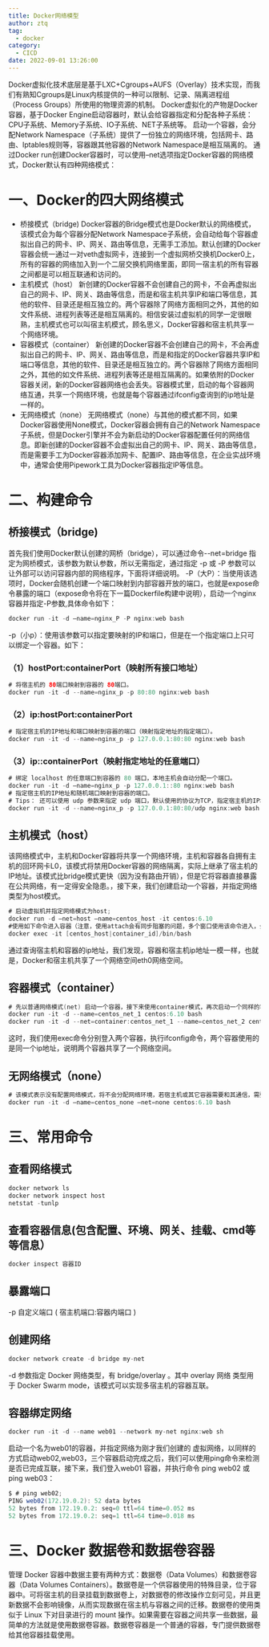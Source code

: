 ```yaml
---
title: Docker网络模型
author: ztq
tag:
  - docker
category:
  - CICD
date: 2022-09-01 13:26:00
---
```

Docker虚拟化技术底层是基于LXC+Cgroups+AUFS（Overlay）技术实现，而我们有熟知Cgroups是Linux内核提供的一种可以限制、记录、隔离进程组（Process Groups）所使用的物理资源的机制。
Docker虚拟化的产物是Docker容器，基于Docker Engine启动容器时，默认会给容器指定和分配各种子系统：CPU子系统、Memory子系统、IO子系统、NET子系统等。
启动一个容器，会分配Network Namespace（子系统）提供了一份独立的网络环境，包括网卡、路由、Iptables规则等，容器跟其他容器的Network Namespace是相互隔离的。
通过Docker run创建Docker容器时，可以使用–net选项指定Docker容器的网络模式，Docker默认有四种网络模式：
# 一、Docker的四大网络模式
- 桥接模式（bridge)
Docker容器的Bridge模式也是Docker默认的网络模式，该模式会为每个容器分配Network Namespace子系统，会自动给每个容器虚拟出自己的网卡、IP、网关、路由等信息，无需手工添加。默认创建的Docker容器会统一通过一对veth虚拟网卡，连接到一个虚拟网桥交换机Docker0上，所有的容器的网络加入到一个二层交换机网络里面，即同一宿主机的所有容器之间都是可以相互联通和访问的。
- 主机模式（host）
新创建的Docker容器不会创建自己的网卡，不会再虚拟出自己的网卡、IP、网关、路由等信息，而是和宿主机共享IP和端口等信息，其他的软件、目录还是相互独立的。两个容器除了网络方面相同之外，其他的如文件系统、进程列表等还是相互隔离的。相信安装过虚拟机的同学一定很眼熟，主机模式也可以叫宿主机模式，顾名思义，Docker容器和宿主机共享一个网络环境。
- 容器模式（container）
新创建的Docker容器不会创建自己的网卡，不会再虚拟出自己的网卡、IP、网关、路由等信息，而是和指定的Docker容器共享IP和端口等信息，其他的软件、目录还是相互独立的。两个容器除了网络方面相同之外，其他的如文件系统、进程列表等还是相互隔离的。如果依附的Docker容器关闭，新的Docker容器网络也会丢失。容器模式里，启动的每个容器网络互通，共享一个网络环境，也就是每个容器通过ifconfig查询到的ip地址是一样的。
- 无网络模式（none）
无网络模式（none）与其他的模式都不同，如果Docker容器使用None模式，Docker容器会拥有自己的Network Namespace子系统，但是Docker引擎并不会为新启动的Docker容器配置任何的网络信息。即新创建的Docker容器不会虚拟出自己的网卡、IP、网关、路由等信息，而是需要手工为Docker容器添加网卡、配置IP、路由等信息，在企业实战环境中，通常会使用Pipework工具为Docker容器指定IP等信息。
# 二、构建命令
## 桥接模式（bridge)
首先我们使用Docker默认创建的网桥（bridge），可以通过命令--net=bridge 指定为网桥模式，该参数为默认参数，所以无需指定，通过指定 -p 或 -P 参数可以让外部可以访问容器内部的网络程序，下面将详细说明。
-P（大P）：当使用该选项时，Docker会随机创建一个端口映射到内部容器开放的端口，也就是expose命令暴露的端口（expose命令将在下一篇Dockerfile构建中说明），启动一个nginx容器并指定-P参数,具体命令如下：
```java
docker run -it -d —name=nginx_P -P nginx:web bash 
```
-p（小p）：使用该参数可以指定要映射的IP和端口，但是在一个指定端口上只可以绑定一个容器。如下：
### （1）hostPort:containerPort（映射所有接口地址）
```java
# 将宿主机的 80端口映射到容器的 80端口。
docker run -it -d --name=nginx_p -p 80:80 nginx:web bash
```
### （2）ip:hostPort:containerPort
```java
# 指定宿主机的IP地址和端口映射到容器的端口（映射指定地址的指定端口）。
docker run -it -d --name=nginx_p -p 127.0.0.1:80:80 nginx:web bash
```
### （3）ip::containerPort（映射指定地址的任意端口）
```java
# 绑定 localhost 的任意端口到容器的 80 端口，本地主机会自动分配一个端口。
docker run -it -d —name=nginx_p -p 127.0.0.1::80 nginx:web bash
# 指定宿主机的IP地址和随机端口映射到容器的端口。
# Tips： 还可以使用 udp 参数来指定 udp 端口，默认使用的协议为TCP，指定宿主机的IP地址和端口映射到容器的端口，并指定为udp模式。
docker run -it -d --name=nginx_p -p 127.0.0.1:80:80/udp nginx:web bash 
```
## 主机模式（host）
该网络模式中，主机和Docker容器将共享一个网络环境，主机和容器各自拥有主机的回环网卡L0，该模式将禁用Docker容器的网络隔离，实际上继承了宿主机的IP地址。该模式比bridge模式更快（因为没有路由开销），但是它将容器直接暴露在公共网络，有一定得安全隐患。，接下来，我们创建启动一个容器，并指定网络类型为host模式。
```java
# 启动虚拟机并指定网络模式为host;
docker run -d —net=host —name=centos_host -it centos:6.10
#使用如下命令进入容器（注意，使用attach会有同步阻塞的问题，多个窗口使用该命令进入，会同步显示，若某一个窗口发生阻塞，将会阻塞所有窗口）
docker exec -it [centos_host|container_id]/bin/bash
```
通过查询宿主机和容器的ip地址，我们发现，容器和宿主机ip地址一模一样，也就是，Docker和宿主机共享了一个网络空间eth0网络空间。
## 容器模式（container）
```java
# 先以普通网络模式(net) 启动一个容器，接下来使用container模式，再次启动一个同样的容器，指定不同的名称
docker run -it -d --name=centos_net_1 centos:6.10 bash   
docker run -it -d --net=container:centos_net_1 --name=centos_net_2 centos:6.10 bash
```
这时，我们使用exec命令分别登入两个容器，执行ifconfig命令，两个容器使用的是同一个ip地址，说明两个容器共享了一个网络空间。
## 无网络模式（none）
```java
# 该模式表示没有配置网络模式，将不会分配网络环境，若宿主机或其它容器需要和其通信，需要配置网卡，IP地址，路由信息。
docker run -it -d —name=centos_none —net=none centos:6.10 bash
```
# 三、常用命令
## 查看网络模式
```java
docker network ls
docker network inspect host
netstat -tunlp
```
## 查看容器信息(包含配置、环境、网关、挂载、cmd等等信息）
```java
docker inspect 容器ID
```
## 暴露端口
-p 自定义端口 ( 宿主机端口:容器内端口 )
## 创建网络
```java
docker network create -d bridge my-net   
```
-d 参数指定 Docker 网络类型，有 bridge/overlay 。其中 overlay 网络 类型用于 Docker Swarm mode，该模式可以实现多宿主机的容器互联。
## 容器绑定网络
```java
docker run -it -d --name web01 --network my-net nginx:web sh  
```
启动一个名为web01的容器，并指定网络为刚才我们创建的 虚拟网络，以同样的方式启动web02,web03，三个容器启动完成之后，我们可以使用ping命令来检测是否已完成互联，接下来，我们登入web01 容器，并执行命令 ping  web02 或 ping web03：
```java
$ # ping web02;
PING web02(172.19.0.2): 52 data bytes
52 bytes from 172.19.0.2: seq=0 ttl=64 time=0.052 ms
52 bytes from 172.19.0.2: seq=1 ttl=64 time=0.018 ms
```
# 三、Docker 数据卷和数据卷容器
管理 Docker 容器中数据主要有两种方式：数据卷（Data Volumes）和数据卷容器（Data Volumes Containers）。数据卷是一个供容器使用的特殊目录，位于容器中。可将宿主机的目录挂载到数据卷上，对数据卷的修改操作立刻可见，并且更新数据不会影响镜像，从而实现数据在宿主机与容器之间的迁移。数据卷的使用类似于 Linux 下对目录进行的 mount 操作。如果需要在容器之间共享一些数据，最简单的方法就是使用数据卷容器。数据卷容器是一个普通的容器，专门提供数据卷给其他容器挂载使用。
